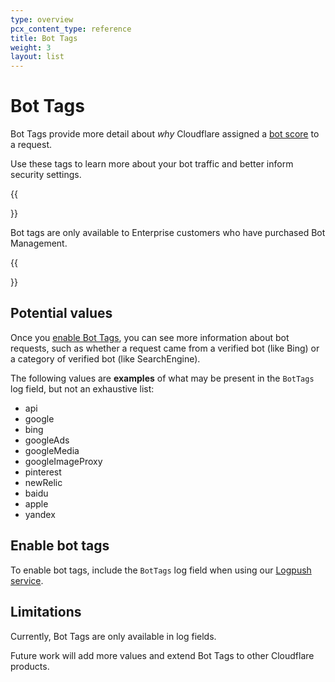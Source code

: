 ```yaml
---
type: overview
pcx_content_type: reference
title: Bot Tags
weight: 3
layout: list
---
```


# Bot Tags

Bot Tags provide more detail about _why_ Cloudflare assigned a [bot score](/bots/concepts/bot-score/) to a request.

Use these tags to learn more about your bot traffic and better inform security settings.

{{<Aside type="note" header="Note">}}

Bot tags are only available to Enterprise customers who have purchased Bot Management.

{{</Aside>}}

## Potential values

Once you [enable Bot Tags](#enable-bot-tags), you can see more information about bot requests, such as whether a request came from a verified bot (like Bing) or a category of verified bot (like SearchEngine).

The following values are **examples** of what may be present in the `BotTags` log field, but not an exhaustive list:

- api
- google
- bing
- googleAds
- googleMedia
- googleImageProxy
- pinterest
- newRelic
- baidu
- apple
- yandex

## Enable bot tags

To enable bot tags, include the `BotTags` log field when using our [Logpush service](/logs/about/).

## Limitations

Currently, Bot Tags are only available in log fields.

Future work will add more values and extend Bot Tags to other Cloudflare products.
